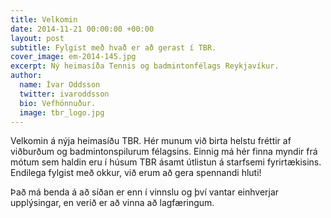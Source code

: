 ```yaml
---
title: Velkomin
date: 2014-11-21 00:00:00 +00:00
layout: post
subtitle: Fylgist með hvað er að gerast í TBR.
cover_image: em-2014-145.jpg
excerpt: Ný heimasíða Tennis og badmintonfélags Reykjavíkur.
author:
  name: Ívar Oddsson
  twitter: ivaroddsson
  bio: Vefhönnuður.
  image: tbr_logo.jpg
---
```


Velkomin á nýja heimasíðu TBR. Hér munum við birta helstu fréttir af viðburðum og badmintonspilurum félagsins. Einnig má hér finna myndir frá mótum sem haldin eru í húsum TBR ásamt útlistun á starfsemi fyrirtækisins. Endilega fylgist með okkur, við erum að gera spennandi hluti! 

Það má benda á að síðan er enn í vinnslu og því vantar einhverjar upplýsingar, en verið er að vinna að lagfæringum.